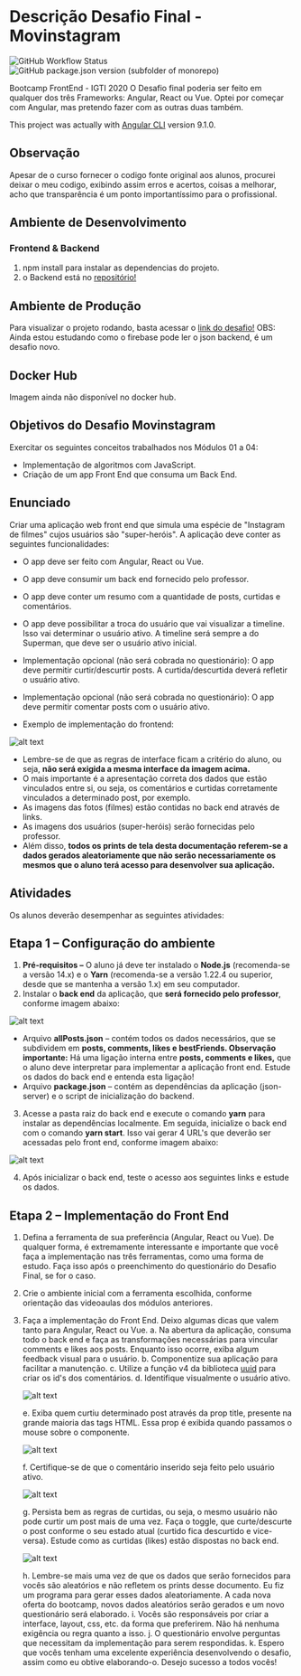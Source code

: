 # Descrição Desafio Final - Movinstagram

![GitHub Workflow Status](https://github.com/FabianaTavares/movieinstagram-front/workflows/ChangeLog/badge.svg)
![GitHub package.json version (subfolder of monorepo)](https://img.shields.io/github/package-json/v/FabianaTavares/movieinstagram-front?color=blue)

Bootcamp FrontEnd - IGTI 2020
O Desafio final poderia ser feito em qualquer dos três Frameworks: Angular, React ou Vue. Optei por começar com Angular, mas pretendo fazer com as outras duas também.

This project was actually with [Angular CLI](https://github.com/angular/angular-cli) version 9.1.0.

## Observação

Apesar de o curso fornecer o codigo fonte original aos alunos, procurei deixar o meu codigo, exibindo assim erros e acertos, coisas a melhorar, acho que transparência é um ponto importantíssimo para o profissional.

## Ambiente de Desenvolvimento

### Frontend & Backend

1. npm install para instalar as dependencias do projeto.
2. o Backend está no [repositório!](https://github.com/FabianaTavares/desafio-final-movinstagram-angular)

## Ambiente de Produção

Para visualizar o projeto rodando, basta acessar o [link do desafio!](https://fabi-igti-movinstagram-angular.web.app/)
OBS: Ainda estou estudando como o firebase pode ler o json backend, é um desafio novo.

## Docker Hub

Imagem ainda não disponível no docker hub.

## Objetivos do Desafio Movinstagram

Exercitar os seguintes conceitos trabalhados nos Módulos 01 a 04:

- Implementação de algoritmos com JavaScript.
- Criação de um app Front End que consuma um Back End.

## Enunciado

Criar uma aplicação web front end que simula uma espécie de "Instagram de filmes" cujos
usuários são "super-heróis". A aplicação deve conter as seguintes funcionalidades:

- O app deve ser feito com Angular, React ou Vue.
- O app deve consumir um back end fornecido pelo professor.
- O app deve conter um resumo com a quantidade de posts, curtidas e comentários.
- O app deve possibilitar a troca do usuário que vai visualizar a timeline. Isso vai
  determinar o usuário ativo. A timeline será sempre a do Superman, que deve ser o
  usuário ativo inicial.
- Implementação opcional (não será cobrada no questionário): O app deve permitir
  curtir/descurtir posts. A curtida/descurtida deverá refletir o usuário ativo.
- Implementação opcional (não será cobrada no questionário): O app deve permitir
  comentar posts com o usuário ativo.

- Exemplo de implementação do frontend:

![alt text](https://github.com/FabianaTavares/desafio-final-movinstagram-angular/blob/main/frontend/movie-intagram/src/assets/img/exemplo_implementacao_readme.PNG)

- Lembre-se de que as regras de interface ficam a critério do aluno, ou seja, **não será exigida a mesma interface da imagem acima.**
- O mais importante é a apresentação correta dos dados que estão vinculados entre
  si, ou seja, os comentários e curtidas corretamente vinculados a determinado post,
  por exemplo.
- As imagens das fotos (filmes) estão contidas no back end através de links.
- As imagens dos usuários (super-heróis) serão fornecidas pelo professor.
- Além disso, **todos os prints de tela desta documentação referem-se a dados gerados aleatoriamente que não serão necessariamente os mesmos que o aluno terá acesso para desenvolver sua aplicação.**

## Atividades

Os alunos deverão desempenhar as seguintes atividades:

## **Etapa 1 – Configuração do ambiente**

1. **Pré-requisitos –** O aluno já deve ter instalado o **Node.js** (recomenda-se a versão 14.x) e o **Yarn** (recomenda-se a versão 1.22.4 ou superior, desde que se mantenha a versão 1.x) em seu computador.
2. Instalar o **back end** da aplicação, que **será fornecido pelo professor**, conforme imagem abaixo:

![alt text](https://github.com/FabianaTavares/desafio-final-movinstagram-angular/blob/main/frontend/movie-intagram/src/assets/img/conteudo_backend.PNG)

- Arquivo **allPosts.json** – contém todos os dados necessários, que se subdividem em **posts, comments, likes e bestFriends. Observação importante:** Há uma ligação interna entre **posts, comments e likes,** que o aluno deve interpretar para implementar a aplicação front end. Estude os dados do back end e entenda esta ligação!
- Arquivo **package.json** – contém as dependências da aplicação (json-server) e o script de inicialização do backend.

3. Acesse a pasta raiz do back end e execute o comando **yarn** para instalar as dependências localmente. Em seguida, inicialize o back end com o comando **yarn start**. Isso vai gerar 4 URL's que deverão ser acessadas pelo front end, conforme imagem abaixo:

![alt text](https://github.com/FabianaTavares/desafio-final-movinstagram-angular/blob/main/frontend/movie-intagram/src/assets/img/inicializacao_backend.PNG)

4. Após inicializar o back end, teste o acesso aos seguintes links e estude os dados.

## **Etapa 2 – Implementação do Front End**

1. Defina a ferramenta de sua preferência (Angular, React ou Vue). De qualquer forma, é extremamente interessante e importante que você faça a implementação nas três ferramentas, como uma forma de estudo. Faça isso após o preenchimento do questionário do Desafio Final, se for o caso.
2. Crie o ambiente inicial com a ferramenta escolhida, conforme orientação das videoaulas dos módulos anteriores.
3. Faça a implementação do Front End. Deixo algumas dicas que valem tanto para Angular, React ou Vue.
   a. Na abertura da aplicação, consuma todo o back end e faça as transformações necessárias para vincular comments e likes aos posts. Enquanto isso ocorre, exiba algum feedback visual para o usuário.
   b. Componentize sua aplicação para facilitar a manutenção.
   c. Utilize a função v4 da biblioteca [uuid](https://github.com/uuidjs/uuid) para criar os id's dos comentários.
   d. Identifique visualmente o usuário ativo.

   ![alt text](https://github.com/FabianaTavares/desafio-final-movinstagram-angular/blob/main/frontend/movie-intagram/src/assets/img/usuario_ativo.PNG)

   e. Exiba quem curtiu determinado post através da prop title, presente na grande maioria das tags HTML. Essa prop é exibida quando passamos o mouse sobre o componente.

   ![alt text](https://github.com/FabianaTavares/desafio-final-movinstagram-angular/blob/main/frontend/movie-intagram/src/assets/img/proptitle_item_e.PNG)

   f. Certifique-se de que o comentário inserido seja feito pelo usuário ativo.

   ![alt text](https://github.com/FabianaTavares/desafio-final-movinstagram-angular/blob/main/frontend/movie-intagram/src/assets/img/item_f.PNG)

   g. Persista bem as regras de curtidas, ou seja, o mesmo usuário não pode curtir um post mais de uma vez. Faça o toggle, que curte/descurte o post conforme o seu estado atual (curtido fica descurtido e vice-versa). Estude como as curtidas (likes) estão dispostas no back end.

   ![alt text](https://github.com/FabianaTavares/desafio-final-movinstagram-angular/blob/main/frontend/movie-intagram/src/assets/img/item_g.PNG)

   h. Lembre-se mais uma vez de que os dados que serão fornecidos para vocês são aleatórios e não refletem os prints desse documento. Eu fiz um programa para gerar esses dados aleatoriamente. A cada nova oferta do bootcamp, novos dados aleatórios serão gerados e um novo questionário será elaborado.
   i. Vocês são responsáveis por criar a interface, layout, css, etc. da forma que preferirem. Não há nenhuma exigência ou regra quanto a isso.
   j. O questionário envolve perguntas que necessitam da implementação para serem respondidas.
   k. Espero que vocês tenham uma excelente experiência desenvolvendo o desafio, assim como eu obtive elaborando-o. Desejo sucesso a todos vocês!
